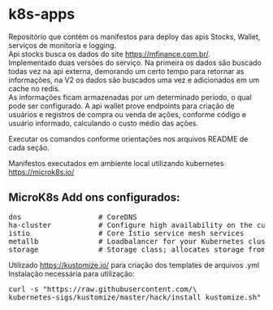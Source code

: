 # k8s-apps
Repositório que contém os manifestos para deploy das apis Stocks, Wallet, serviços de monitoria e logging.  
Api stocks busca os dados do site https://mfinance.com.br/.   
Implementado duas versões do serviço. Na primeira os dados são buscado todas vez na api externa,
demorando um certo tempo para retornar as informações, na V2 os dados são buscados uma vez e adicionados em um cache no redis.  
As informações ficam armazenadas por um determinado período, o qual pode ser configurado. A api wallet prove endpoints para criação
de usuários e registros de compra ou venda de ações, conforme código e usuário informado, calculando o custo médio das ações.  

Executar os comandos conforme orientações nos arquivos README de cada seção.

Manifestos executados em ambiente local utilizando kubernetes https://microk8s.io/

## MicroK8s Add ons configurados:
<pre>
dns                  # CoreDNS  
ha-cluster           # Configure high availability on the current node  
istio                # Core Istio service mesh services  
metallb              # Loadbalancer for your Kubernetes cluster  
storage              # Storage class; allocates storage from host directory  
</pre>

Utilizado https://kustomize.io/ para criação dos templates de arquivos .yml  
Instalação necessária para utilização:
<pre>
curl -s "https://raw.githubusercontent.com/\
kubernetes-sigs/kustomize/master/hack/install_kustomize.sh"  | bash
</pre>


